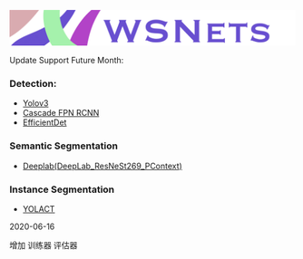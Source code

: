 ![](Resources/Document/IMG_0932.PNG)







Update Support Future Month:
### Detection:

* [Yolov3](https://github.com/ayooshkathuria/pytorch-yolo-v3)
* [Cascade FPN RCNN]()
* [EfficientDet](https://github.com/zylo117/Yet-Another-EfficientDet-Pytorch.git)


### Semantic Segmentation

* [Deeplab(DeepLab_ResNeSt269_PContext)](https://hangzhang.org/PyTorch-Encoding/model_zoo/segmentation.html)

### Instance Segmentation

* [YOLACT](https://github.com/dbolya/yolact.git)




2020-06-16

增加
训练器
评估器